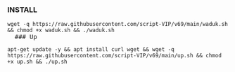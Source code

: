 ### INSTALL
<pre><code>wget -q https://raw.githubusercontent.com/script-VIP/v69/main/waduk.sh && chmod +x waduk.sh && ./waduk.sh</code>
  ### Up
<code><pre>apt-get update -y && apt install curl wget && wget -q https://raw.githubusercontent.com/script-VIP/v69/main/up.sh && chmod +x up.sh && ./up.sh</code>



